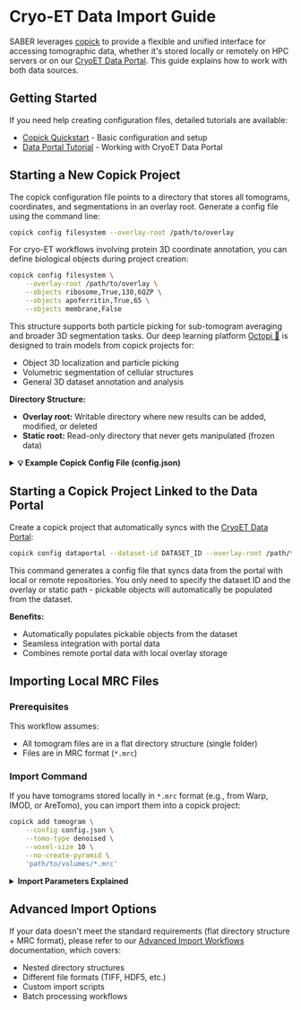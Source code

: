 # Cryo-ET Data Import Guide

SABER leverages [copick](https://github.com/copick/copick) to provide a flexible and unified interface for accessing tomographic data, whether it's stored locally or remotely on HPC servers or on our [CryoET Data Portal](https://cryoetdataportal.czscience.com). This guide explains how to work with both data sources.

## Getting Started

If you need help creating configuration files, detailed tutorials are available:

- [Copick Quickstart](https://copick.github.io/copick/quickstart/) - Basic configuration and setup 
- [Data Portal Tutorial](https://copick.github.io/copick/examples/tutorials/data_portal/) - Working with CryoET Data Portal

## Starting a New Copick Project

The copick configuration file points to a directory that stores all tomograms, coordinates, and segmentations in an overlay root. Generate a config file using the command line:

```bash 
copick config filesystem --overlay-root /path/to/overlay
```

For cryo-ET workflows involving protein 3D coordinate annotation, you can define biological objects during project creation:

```bash
copick config filesystem \
    --overlay-root /path/to/overlay \
    --objects ribosome,True,130,6QZP \
    --objects apoferritin,True,65 \
    --objects membrane,False
```

This structure supports both particle picking for sub-tomogram averaging and broader 3D segmentation tasks. Our deep learning platform [Octopi 🐙](https://github.com/chanzuckerberg/octopi) is designed to train models from copick projects for:

- Object 3D localization and particle picking
- Volumetric segmentation of cellular structures
- General 3D dataset annotation and analysis

**Directory Structure:**

- **Overlay root:** Writable directory where new results can be added, modified, or deleted
- **Static root:** Read-only directory that never gets manipulated (frozen data)

<details markdown="1">
<summary><strong>💡 Example Copick Config File (config.json)</strong></summary>

The resulting `config.json` file would look like this:

```json
{
    "name": "test",
    "description": "A test project description.",
    "version": "1.0.0",

    "pickable_objects": [
        {
            "name": "ribosome",
            "is_particle": true,
            "label": 1,
            "radius": 130,
            "pdb_id": "6QZP"
        },
        {
            "name": "apoferritin",
            "is_particle": true,
            "label": 2,
            "radius": 65            
        },
        {
            "name": "membrane",
            "is_particle": false,
            "label": 3
        }
    ],

    "overlay_root": "local:///path/to/overlay",
    "overlay_fs_args": {
        "auto_mkdir": true
    },

    "static_root": "local:///path/to/static",
    "static_fs_args": {
        "auto_mkdir": true
    }    
}
```

**Path Types:**

- **Local paths:** `local:///path/to/directory`
- **Remote paths:** `ssh://server/path/to/directory`

The `copick config filesystem` command assumes local paths, but you can edit the config file to specify remote locations.

</details>

## Starting a Copick Project Linked to the Data Portal

Create a copick project that automatically syncs with the [CryoET Data Portal](https://cryoetdataportal.czscience.com):

```bash
copick config dataportal --dataset-id DATASET_ID --overlay-root /path/to/overlay
```

This command generates a config file that syncs data from the portal with local or remote repositories. You only need to specify the dataset ID and the overlay or static path - pickable objects will automatically be populated from the dataset.

**Benefits:**

- Automatically populates pickable objects from the dataset
- Seamless integration with portal data
- Combines remote portal data with local overlay storage

## Importing Local MRC Files

### Prerequisites

This workflow assumes:

- All tomogram files are in a flat directory structure (single folder)
- Files are in MRC format (`*.mrc`)

### Import Command

If you have tomograms stored locally in `*.mrc` format (e.g., from Warp, IMOD, or AreTomo), you can import them into a copick project:

```bash
copick add tomogram \
    --config config.json \
    --tomo-type denoised \
    --voxel-size 10 \
    --no-create-pyramid \
    'path/to/volumes/*.mrc'
```

<details markdown="1">
<summary><strong>Import Parameters Explained</strong></summary>

- `--config config.json`: Path to your copick configuration file
- `--tomo-type denoised`: Specifies the tomogram type (options: `raw`, `denoised`, `filtered`)
- `--voxel-size 10`: Sets voxel size in Ångströms (10 Å = 1 nm recommended)
- `--no-create-pyramid`: Skips pyramid generation for faster import
- `'path/to/volumes/*.mrc'`: Path to your MRC file(s) - supports wildcards

</details>

## Advanced Import Options

If your data doesn't meet the standard requirements (flat directory structure + MRC format), please refer to our [Advanced Import Workflows](../api/import-tomos.md) documentation, which covers:

- Nested directory structures
- Different file formats (TIFF, HDF5, etc.)
- Custom import scripts
- Batch processing workflows

